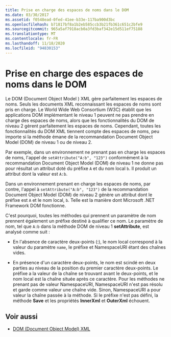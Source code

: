 ```yaml
---
title: Prise en charge des espaces de noms dans le DOM
ms.date: 03/30/2017
ms.assetid: f0548ead-0fed-41ee-b33e-117ba900d3bc
ms.openlocfilehash: b71817bf8a1b2eb585ccb3b21fb361c651c2bfe9
ms.sourcegitcommit: 965a5af7918acb0a3fd3baf342e15d511ef75188
ms.translationtype: MT
ms.contentlocale: fr-FR
ms.lasthandoff: 11/18/2020
ms.locfileid: "94830153"
---
```

# <a name="namespace-support-in-the-dom"></a>Prise en charge des espaces de noms dans le DOM
Le DOM (Document Object Model ) XML gère parfaitement les espaces de noms. Seuls les documents XML reconnaissant les espaces de noms sont pris en charge. Le World Wide Web Consortium (W3C) établit que les applications DOM implémentant le niveau 1 peuvent ne pas prendre en charge des espaces de noms, alors que les fonctionnalités du DOM de niveau 2 gèrent parfaitement les espaces de noms. Cependant, toutes les fonctionnalités du DOM XML tiennent compte des espaces de noms, peu importe si la méthode émane de la recommandation Document Object Model (DOM) de niveau 1 ou de niveau 2.  
  
 Par exemple, dans un environnement ne prenant pas en charge les espaces de noms, l'appel de `setAttribute("A:b", "123")` conformément à la recommandation Document Object Model (DOM) de niveau 1 ne donne pas pour résultat un attribut doté du préfixe `A` et du nom local `b`. Il produit un attribut dont la valeur est `A:b`.  
  
 Dans un environnement prenant en charge les espaces de noms, par contre, l'appel à `setAttribute("A:b", "123")` de la recommandation Document Object Model (DOM) de niveau 2 génère un attribut dont le préfixe est `A` et le nom local, `b`. Telle est la manière dont Microsoft .NET Framework DOM fonctionne.  
  
 C'est pourquoi, toutes les méthodes qui prennent un paramètre de nom prennent également un préfixe destiné à qualifier ce nom. Le paramètre de nom, tel que `A:b` dans la méthode DOM de niveau 1 **setAttribute**, est analysé comme suit :  
  
- En l'absence de caractère deux-points (:), le nom local correspond à la valeur du paramètre `name`, le préfixe et NamespaceURI étant des chaînes vides.  
  
- En présence d'un caractère deux-points, le nom est scindé en deux parties au niveau de la position du premier caractère deux-points. Le préfixe a la valeur de la chaîne se trouvant avant le deux-points, et le nom local est la chaîne située après ce caractère. Pour les méthodes ne prenant pas de valeur NamespaceURI, NamespaceURI n'est pas résolu et garde comme valeur une chaîne vide. Sinon, NamespaceURI a pour valeur la chaîne passée à la méthode. Si le préfixe n'est pas défini, la méthode **Save** et les propriétés **InnerXml** et **OuterXml** échouent.  
  
## <a name="see-also"></a>Voir aussi

- [DOM (Document Object Model) XML](xml-document-object-model-dom.md)
